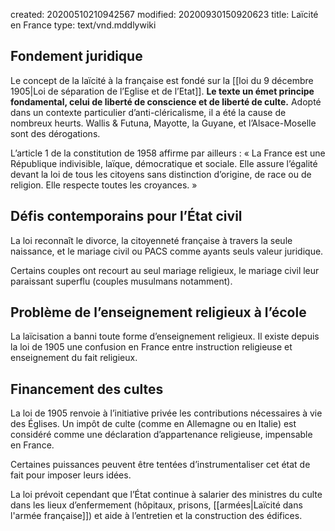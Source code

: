 created: 20200510210942567
modified: 20200930150920623
title: Laïcité en France
type: text/vnd.mddlywiki

## Fondement juridique

Le concept de la laïcité à la française est fondé sur la [[loi du 9 décembre 1905|Loi de séparation de l’Eglise et de l’Etat]]. **Le texte un émet principe fondamental, celui de liberté de conscience et de liberté de culte.** Adopté dans un contexte particulier d’anti-cléricalisme, il a été la cause de nombreux heurts. Wallis & Futuna, Mayotte, la Guyane, et l’Alsace-Moselle sont des dérogations.

L’article 1 de la constitution de 1958 affirme par ailleurs : « La France est une République indivisible, laïque, démocratique et sociale. Elle assure l’égalité devant la loi de tous les citoyens sans distinction d’origine, de race ou de religion. Elle respecte toutes les croyances. »

## Défis contemporains pour l’État civil

La loi reconnaît le divorce, la citoyenneté française à travers la seule naissance, et le mariage civil ou PACS comme ayants seuls valeur juridique.

Certains couples ont recourt au seul mariage religieux, le mariage civil leur paraissant superflu (couples musulmans notamment).

## Problème de l’enseignement religieux à l’école

La laïcisation a banni toute forme d’enseignement religieux. Il existe depuis la loi de 1905 une confusion en France entre instruction religieuse et enseignement du fait religieux.

## Financement des cultes

La loi de 1905 renvoie à l’initiative privée les contributions nécessaires à vie des Églises. Un impôt de culte (comme en Allemagne ou en Italie) est considéré comme une déclaration d’appartenance religieuse, impensable en France. 

Certaines puissances peuvent être tentées d’instrumentaliser cet état de fait pour imposer leurs idées. 

La loi prévoit cependant que l’État continue à salarier des ministres du culte dans les lieux d’enfermement (hôpitaux, prisons, [[armées|Laïcité dans l'armée française]]) et aide à l’entretien et la construction des édifices. 